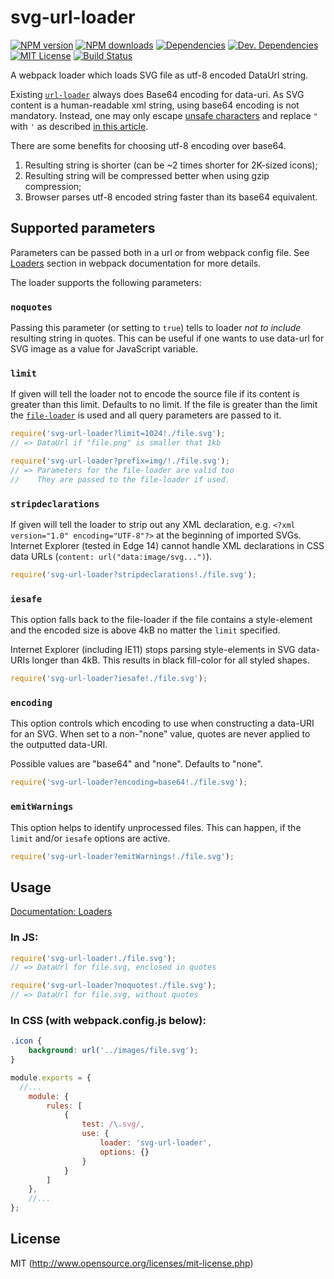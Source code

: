 # svg-url-loader
[![NPM version][npm-version-image]][npm-url] [![NPM downloads][npm-downloads-image]][npm-url] [![Dependencies][deps-image]][deps-url] [![Dev. Dependencies][dev-deps-image]][dev-deps-url] [![MIT License][license-image]][license-url] [![Build Status][travis-image]][travis-url]

A webpack loader which loads SVG file as utf-8 encoded DataUrl string.

Existing [`url-loader`](https://github.com/webpack-contrib/url-loader) always does Base64 encoding for data-uri.  As SVG content is a human-readable xml string, using base64 encoding is not mandatory.  Instead, one may only escape [unsafe characters](http://www.ietf.org/rfc/rfc1738.txt) and replace `"` with `'` as described [in this article](http://codepen.io/Tigt/post/optimizing-svgs-in-data-uris).

There are some benefits for choosing utf-8 encoding over base64.
1. Resulting string is shorter (can be ~2 times shorter for 2K-sized icons);
2. Resulting string will be compressed better when using gzip compression;
3. Browser parses utf-8 encoded string faster than its base64 equivalent.

## Supported parameters

Parameters can be passed both in a url or from webpack config file. See [Loaders](https://webpack.js.org/concepts/loaders/) section in webpack documentation for more details.

The loader supports the following parameters:

### `noquotes`

Passing this parameter (or setting to `true`) tells to loader *not to include* resulting string in quotes. This can be useful if one wants to use data-url for SVG image as a value for JavaScript variable.


### `limit`

If given will tell the loader not to encode the source file if its content is greater than this limit.
Defaults to no limit.
If the file is greater than the limit the [`file-loader`](https://github.com/webpack-contrib/file-loader) is used and all query parameters are passed to it.

``` javascript
require('svg-url-loader?limit=1024!./file.svg');
// => DataUrl if "file.png" is smaller that 1kb

require('svg-url-loader?prefix=img/!./file.svg');
// => Parameters for the file-loader are valid too
//    They are passed to the file-loader if used.
```

### `stripdeclarations`

If given will tell the loader to strip out any XML declaration, e.g. `<?xml version="1.0" encoding="UTF-8"?>` at the beginning of imported SVGs.
Internet Explorer (tested in Edge 14) cannot handle XML declarations in CSS data URLs (`content: url("data:image/svg...")`).

``` javascript
require('svg-url-loader?stripdeclarations!./file.svg');
```

### `iesafe`

This option falls back to the file-loader if the file contains a style-element and the encoded size is above 4kB no matter the `limit` specified.

Internet Explorer (including IE11) stops parsing style-elements in SVG data-URIs longer than 4kB. This results in black fill-color for all styled shapes.

``` javascript
require('svg-url-loader?iesafe!./file.svg');
```

### `encoding`

This option controls which encoding to use when constructing a data-URI for an SVG. When set to a non-"none" value, quotes are never applied to the outputted data-URI. 

Possible values are "base64" and "none". Defaults to "none".

``` javascript
require('svg-url-loader?encoding=base64!./file.svg');
```

### `emitWarnings`

This option helps to identify unprocessed files. This can happen, if the `limit` and/or `iesafe` options are active. 

``` javascript
require('svg-url-loader?emitWarnings!./file.svg');
```

## Usage

[Documentation: Loaders](https://webpack.js.org/concepts/loaders/)

### In JS:
``` javascript
require('svg-url-loader!./file.svg');
// => DataUrl for file.svg, enclosed in quotes

require('svg-url-loader?noquotes!./file.svg');
// => DataUrl for file.svg, without quotes
```

### In CSS (with webpack.config.js below):
``` css
.icon {
    background: url('../images/file.svg');
}
```
``` javascript
module.exports = {
  //...
	module: {
		rules: [
			{
			    test: /\.svg/,
			    use: {
			        loader: 'svg-url-loader',
			        options: {}
			    }
			}
		]
	},
	//...
};
```

## License

MIT (http://www.opensource.org/licenses/mit-license.php)

[deps-image]: https://img.shields.io/david/bhovhannes/svg-url-loader.svg
[deps-url]: https://david-dm.org/bhovhannes/svg-url-loader

[dev-deps-image]: https://img.shields.io/david/dev/bhovhannes/svg-url-loader.svg
[dev-deps-url]: https://david-dm.org/bhovhannes/svg-url-loader#info=devDependencies

[license-image]: http://img.shields.io/badge/license-MIT-blue.svg?style=flat
[license-url]: LICENSE

[npm-url]: https://www.npmjs.org/package/svg-url-loader
[npm-version-image]: https://img.shields.io/npm/v/svg-url-loader.svg?style=flat
[npm-downloads-image]: https://img.shields.io/npm/dm/svg-url-loader.svg?style=flat

[travis-url]: https://travis-ci.org/bhovhannes/svg-url-loader
[travis-image]: https://img.shields.io/travis/bhovhannes/svg-url-loader.svg?style=flat
